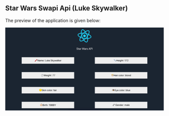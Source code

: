 ## Star Wars Swapi Api (Luke Skywalker)

The preview of the application is given below:

<img src="src/images/screenshot.png" />
